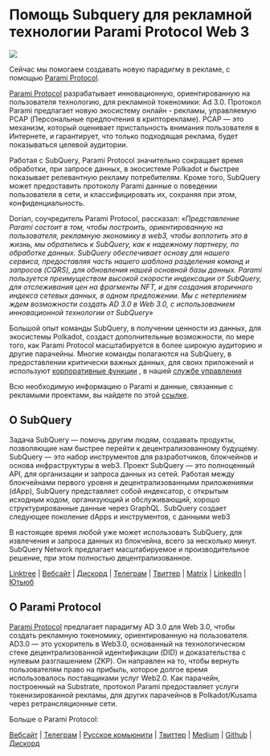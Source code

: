 # Помощь Subquery для рекламной технологии Parami Protocol Web 3

![](https://miro.medium.com/max/1400/0*KecAkD8Wy23HEm3b)

Сейчас мы помогаем создавать новую парадигму в рекламе, с помощью [Parami Protocol](https://parami.io/).

[Parami Protocol](https://parami.io/) разрабатывает инновационную, ориентированную на пользователя технологию, для рекламной токеномики: Ad 3.0. Протокол Parami предлагает новую экосистему онлайн - рекламы, управляемую PCAP (Персональные предпочтения в крипторекламе). PCAP — это механизм, который оценивает пристальность внимания пользователя в Интернете, и гарантирует, что только подходящая реклама, будет показываться целевой аудитории.

Работая с SubQuery, Parami Protocol значительно сокращает время обработки, при запросе данных, в экосистеме Polkadot и быстрее показывает релевантную рекламу потребителям. Кроме того, SubQuery может предоставить протоколу Parami данные о поведении пользователя в сети, и классифицировать их, сохраняя при этом, конфиденциальность.

Dorian, соучредитель Parami Protocol, рассказал: «_Представление Parami состоит в том, чтобы построить, ориентированную на пользователя, рекламную экономику в web3, чтобы воплотить это в жизнь, мы обратились к SubQuery, как к надежному партнеру, по обработке данных. SubQuery обеспечивает основу для нашего сервиса, предоставляя часть нашего шаблона разделения команд и запросов (CQRS), для обновления нашей основной базы данных. Parami пользуется преимуществом высокой скорости индексации от SubQuery, для отслеживания цен на фрагменты NFT, и для создания вторичного индекса сетевых данных, в одном предложении. Мы с нетерпением ждем возможности создать AD 3.0 в Web 3.0, с использованием инновационной технологии от SubQuery_»

Большой опыт команды SubQuery, в получении ценности из данных, для экосистемы Polkadot, создаст дополнительные возможности, по мере того, как Parami Protocol масштабируется в более широкую аудиторию и другие парачейны. Многие команды полагаются на SubQuery, в предоставлении критически важных данных, для своих приложений и используют [корпоративные функции](https://blog.subquery.network/blogs/20211228-enterprise-hosted.html) , в нашей [службе управления](https://project.subquery.network/)

Всю необходимую информацию о Parami и данные, связанные с рекламыми проектами, вы найдете по этой [ссылке](https://github.com/parami-protocol/parami-scanner).

## О SubQuery

Задача SubQuery — помочь другим людям, создавать продукты, позволяющие нам быстрее перейти к децентрализованному будущему. SubQuery — это набор инструментов для разработчиков, блокчейнов и основа инфраструктуры в web3. Проект SubQuery — это полноценный API, для организации и запроса данных из сетей. Работая между блокчейнами первого уровня и децентрализованными приложениями (dApp), SubQuery представляет собой индексатор, с открытым исходным кодом, организующий и обслуживающий, хорошо структурированные данные через GraphQL. SubQuery создает следующее поколение dApps и инструментов, с данными web3

В настоящее время любой уже может использовать SubQuery, для извлечения и запроса данных из блокчейна, всего за несколько минут. SubQuery Network предлагает масштабируемое и производительное решение, при этом полностью децентрализованное.

[Linktree](https://linktr.ee/subquerynetwork) | [Вебсайт](https://subquery.network/) | [Дискорд](https://discord.com/invite/78zg8aBSMG) | [Телеграм](https://t.me/subquerynetwork) | [Твиттер](https://twitter.com/subquerynetwork) | [Matrix](https://matrix.to/#/#subquery:matrix.org) | [LinkedIn](https://www.linkedin.com/company/subquery) | [Ютьюб](https://www.youtube.com/channel/UCi1a6NUUjegcLHDFLr7CqLw)

## О Parami Protocol

[Parami Protocol](https://parami.io/) предлагает парадигму AD 3.0 для Web 3.0, чтобы создать рекламную токеномику, ориентированную на пользователя. AD3.0 — это ускоритель в Web3.0, основанный на технологическом стеке децентрализованной идентификации (DID) и доказательства с нулевым разглашением (ZKP). Он направлен на то, чтобы вернуть пользователям право на прибыль, которое долгое время использовалось поставщиками услуг Web2.0. Как парачейн, построенный на Substrate, протокол Parami предоставляет услуги токенизированной рекламы, для других парачейнов в Polkadot/Kusama через ретрансляционные сети.

Больше о Parami Protocol:

[Вебсайт](https://parami.io/) | [Телеграм]() | [Русское комьюнити](https://t.me/ParamiProtocolRU) | [Твиттер](https://twitter.com/paramiprotocol) | [Medium](https://paramiprotocol.medium.com/) | [Github](https://github.com/parami-protocol) | [Дискорд](https://discord.gg/bxFuekgvYJ)
